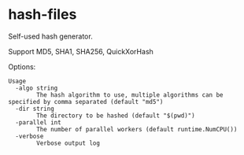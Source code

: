 # hash-files

Self-used hash generator.

Support MD5, SHA1, SHA256, QuickXorHash

Options:

```
Usage
  -algo string
        The hash algorithm to use, multiple algorithms can be specified by comma separated (default "md5")
  -dir string
        The directory to be hashed (default "$(pwd)")
  -parallel int
        The number of parallel workers (default runtime.NumCPU())
  -verbose
        Verbose output log
```
